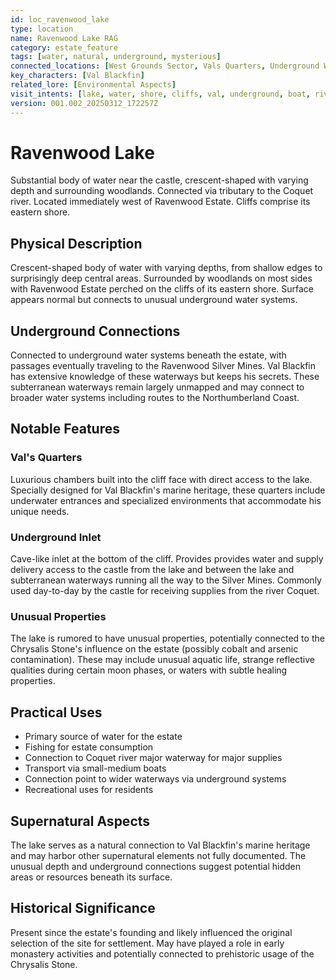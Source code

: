 ```yaml
---
id: loc_ravenwood_lake
type: location
name: Ravenwood Lake RAG
category: estate_feature
tags: [water, natural, underground, mysterious]
connected_locations: [West Grounds Sector, Vals Quarters, Underground Water Systems]
key_characters: [Val Blackfin]
related_lore: [Environmental Aspects]
visit_intents: [lake, water, shore, cliffs, val, underground, boat, river, sea]
version: 001.002_20250312_172257Z
---
```


# Ravenwood Lake

Substantial body of water near the castle, crescent-shaped with varying depth and surrounding woodlands. Connected via tributary to the Coquet river. Located immediately west of Ravenwood Estate. Cliffs comprise its eastern shore.

## Physical Description

Crescent-shaped body of water with varying depths, from shallow edges to surprisingly deep central areas. Surrounded by woodlands on most sides with Ravenwood Estate perched on the cliffs of its eastern shore. Surface appears normal but connects to unusual underground water systems.

## Underground Connections

Connected to underground water systems beneath the estate, with passages eventually traveling to the Ravenwood Silver Mines. Val Blackfin has extensive knowledge of these waterways but keeps his secrets. These subterranean waterways remain largely unmapped and may connect to broader water systems including routes to the Northumberland Coast.

## Notable Features

### Val's Quarters
Luxurious chambers built into the cliff face with direct access to the lake. Specially designed for Val Blackfin's marine heritage, these quarters include underwater entrances and specialized environments that accommodate his unique needs.

### Underground Inlet
Cave-like inlet at the bottom of the cliff. Provides provides water and supply delivery access to the castle from the lake and between the lake and subterranean waterways running all the way to the Silver Mines. Commonly used day-to-day by the castle for receiving supplies from the river Coquet.

### Unusual Properties
The lake is rumored to have unusual properties, potentially connected to the Chrysalis Stone's influence on the estate (possibly cobalt and arsenic contamination). These may include unusual aquatic life, strange reflective qualities during certain moon phases, or waters with subtle healing properties.

## Practical Uses

- Primary source of water for the estate
- Fishing for estate consumption
- Connection to Coquet river major waterway for major supplies
- Transport via small-medium boats
- Connection point to wider waterways via underground systems
- Recreational uses for residents

## Supernatural Aspects

The lake serves as a natural connection to Val Blackfin's marine heritage and may harbor other supernatural elements not fully documented. The unusual depth and underground connections suggest potential hidden areas or resources beneath its surface.

## Historical Significance

Present since the estate's founding and likely influenced the original selection of the site for settlement. May have played a role in early monastery activities and potentially connected to prehistoric usage of the Chrysalis Stone.
